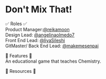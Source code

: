 # Don't Mix That! #

:white_check_mark: Roles :white_check_mark: \
Product Manager:[@reikamoon](https://github.com/reikamoon)\
Design Lead: [@angelinaolmedo7](https://github.com/angelinaolmedo7)\
Front End Lead: [@liyaSileshi](https://github.com/liyaSileshi) \
GitMaster/ Back End Lead: [@makemesenpai](https://github.com/makemesenpai)

:tea: Features :tea: \
An educational game that teaches Chemistry.

:open_file_folder: Resources :open_file_folder: 
